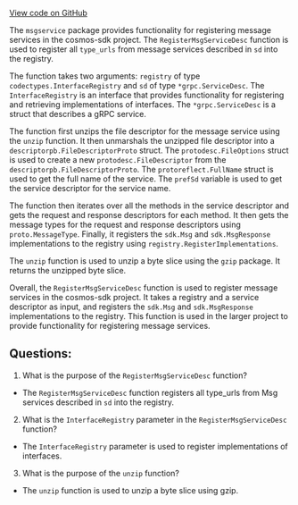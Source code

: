[View code on GitHub](https://github.com/cosmos/cosmos-sdk/blob/main/types/msgservice/msg_service.go)

The `msgservice` package provides functionality for registering message services in the cosmos-sdk project. The `RegisterMsgServiceDesc` function is used to register all `type_urls` from message services described in `sd` into the registry. 

The function takes two arguments: `registry` of type `codectypes.InterfaceRegistry` and `sd` of type `*grpc.ServiceDesc`. The `InterfaceRegistry` is an interface that provides functionality for registering and retrieving implementations of interfaces. The `*grpc.ServiceDesc` is a struct that describes a gRPC service.

The function first unzips the file descriptor for the message service using the `unzip` function. It then unmarshals the unzipped file descriptor into a `descriptorpb.FileDescriptorProto` struct. The `protodesc.FileOptions` struct is used to create a new `protodesc.FileDescriptor` from the `descriptorpb.FileDescriptorProto`. The `protoreflect.FullName` struct is used to get the full name of the service. The `prefSd` variable is used to get the service descriptor for the service name. 

The function then iterates over all the methods in the service descriptor and gets the request and response descriptors for each method. It then gets the message types for the request and response descriptors using `proto.MessageType`. Finally, it registers the `sdk.Msg` and `sdk.MsgResponse` implementations to the registry using `registry.RegisterImplementations`.

The `unzip` function is used to unzip a byte slice using the `gzip` package. It returns the unzipped byte slice.

Overall, the `RegisterMsgServiceDesc` function is used to register message services in the cosmos-sdk project. It takes a registry and a service descriptor as input, and registers the `sdk.Msg` and `sdk.MsgResponse` implementations to the registry. This function is used in the larger project to provide functionality for registering message services.
## Questions: 
 1. What is the purpose of the `RegisterMsgServiceDesc` function?
- The `RegisterMsgServiceDesc` function registers all type_urls from Msg services described in `sd` into the registry.

2. What is the `InterfaceRegistry` parameter in the `RegisterMsgServiceDesc` function?
- The `InterfaceRegistry` parameter is used to register implementations of interfaces.

3. What is the purpose of the `unzip` function?
- The `unzip` function is used to unzip a byte slice using gzip.